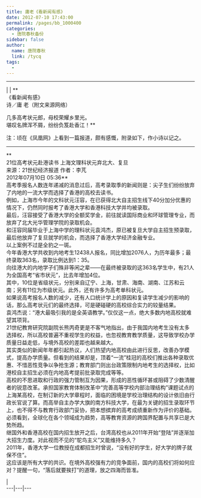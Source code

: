 ```yaml
---
title: 庸老《看新闻有感》
date: 2012-07-10 17:43:00
permalink: /pages/bb_1000400
categories: 
  - 唐院春秋备份
sidebar: false
author: 
  name: 唐院春秋
  link: /tycq
tags: 
  - 
---
```


* * *

  
|  |  **  
《看新闻有感》  
诗／庸 老（附文来源网络）  
  
几多高考状元郎，母校荣耀乡里光。  
堪叹名牌浑不屑，纷纷负笈赴香江！**  
  
注：顷在《凤凰网》上看到一篇报道，颇有感慨，附录如下，作小诗以记之。  

* * *

**  
21位高考状元赴港读书 上海文理科状元弃北大、复旦  
来源：21世纪经济报道 作者：李芃  
2012年07月10日 05:36**  
高考季报名人数连年递减的消息过后，高考录取季的新闻则是：尖子生们纷纷放弃了内地的一流大学而选择了香港的高校去读书。  
例如，上海市今年的文科状元汪容，在已获得北大自主招生线下40分加分优惠的情况下，仍然同时报考了香港大学和香港科技大学并均被录取。  
最后，汪容接受了香港大学的全额奖学金，前往就读国际商业和环球管理专业，而放弃了北大光华管理学院的录取机会。  
和汪容同届毕业于上海中学的理科状元袁鸿杰，原已被复旦大学自主招生预录取，最后他放弃了复旦就学的机会，而选择了香港大学经济金融专业。  
以上案例不过是全豹之一斑。  
今年香港大学共收到内地考生12438人报名，同比增加2076人，为历年最多；最终录取363名，录取比例达到1：35。  
向往港大的内地学子们殊非等闲之辈——在最终被录取的这363名学生中，有21人为全国高考“省市状元”，比去年增加4位。  
其中，10位是省级状元，分别来自辽宁、上海，甘肃、海南、湖南、江苏和云南；另有11位为市级状元。此外，还有许多为高考单科状元。  
如果说高考报名人数的减少，还有人口统计学上的原因和复读学生减少的影响的话，那么高考状元们的最终选择，可是硬碰硬的高校综合实力的较量结果。  
袁鸿杰说：“港大最吸引我的是全英语教学。”仅仅这一点，绝大多数内地高校就难望其项背。  
21世纪教育研究院副院长熊丙奇更是不客气地指出，由于我国内地考生没有太多选择权，所以高校普遍不重视学生的权益，也忽视教育教学质量，这导致学校办学质量日益走低，与境外高校的差距也越来越大。  
其实类似的新闻年年都引起热议，人们热望内地高校由此进行反思，改善办学模式，提高办学质量。但看到的结果却是，顶着“一流”桂冠的高校们推出各种录取优惠、不惜恶性竞争以争抢生源；教育部门则出台政策限制内地考生的选择权，比如港校自主招生必须在内地高考提前批录取完成等等。  
高校的不思进取和行政的强力管制互为因果，形成的恶性循环甚或阻碍了少数清醒者的锐意改革。承担国家教育体制改革中“完善高等学校内部治理结构”课题试点的上海某高校，在制订新的大学章程时，面临的困境是学校治理结构的设计依旧由行政长官说了算。而高举自主办学大旗的南方科技大学，在最为关键的招生录取环节上，也不得不与教育行政部门妥协，把本想摈弃的高考成绩重新作为评价的基础。  
必须看到，全球化在各个领域成为趋势，高等教育资源的跨国界配置与共享已是大势所趋。  
继国外和香港高校在国内招生放开之后，台湾高校也从2011年开始“登陆”并逐渐加大招生力度。对此视而不见的“鸵鸟主义”又能维持多久？  
2011年，香港大学一位教授在成都招生时曾说，“没有好的学生，好大学的牌子就保不住”。  
这应该是所有大学的共识。在境外高校强有力的竞争面前，国内的高校们将如何应对？提醒一句，“落后就要挨打”的道理，放之四海而皆准。  
  
|  
---|---|---